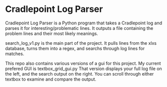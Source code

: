 # Cradlepoint Log Parser

Cradlepoint Log Parser is a Python program that takes a Cradlepoint log and parses it for interesting/problematic lines.  It outputs a file containing the problem lines and their most likely meanings. 

search_log_v1.py is the main part of the project.  It pulls lines from the xlxs database, turns them into a regex, and searchs through log lines for matches. 

This repo also contains various versions of a gui for this project.  My current prefered GUI is textbox_grid_gui.py
That version displays your full log file on the left, and the search output on the right.  You can scroll through either textbox to examine and compare the output.  
